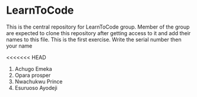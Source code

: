 # LearnToCode
This is the central repository for LearnToCode group.
Member of the group are expected to clone this repository after getting access to it and add their names to this file. This is the first exercise.
Write the serial number then your name

<<<<<<< HEAD
1. Achugo Emeka
2. Opara prosper
3. Nwachukwu Prince
4. Esuruoso Ayodeji
